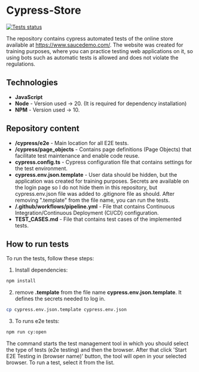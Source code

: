 # Cypress-Store
[![Tests status](https://github.com/JakubRumpca/Cypress-Store/actions/workflows/pipeline.yml/badge.svg)](https://github.com/JakubRumpca/Cypress-Store/actions/workflows/pipeline.yml)

The repository contains cypress automated tests of the online store available at https://www.saucedemo.com/. The website was created for training purposes, where you can practice testing web applications on it, so using bots such as automatic tests is allowed and does not violate the regulations.

## Technologies

- **JavaScript**
- **Node** - Version used -> 20. (It is required for dependency installation)
- **NPM** - Version used -> 10.

## Repository content

- **/cypress/e2e** - Main location for all E2E tests.
- **/cypress/page_objects** - Contains page definitions (Page Objects) that facilitate test maintenance and enable code reuse.
- **cypress.config.ts** - Cypress configuration file that contains settings for the test environment.
- **cypress.env.json.template** - User data should be hidden, but the application was created for training purposes. Secrets are available on the login page so I do not hide them in this repository, but cypress.env.json file was added to .gitignore file as should. After removing ".template" from the file name, you can run the tests.
- **/.github/workflows/pipeline.yml** - File that contains Continuous Integration/Continuous Deployment (CI/CD) configuration.
- **TEST_CASES.md** - File that contains test cases of the implemented tests.

## How to run tests

To run the tests, follow these steps:

1. Install dependencies:

```bash
npm install
```

2. remove **.template** from the file name **cypress.env.json.template**. It defines the secrets needed to log in.

```bash
cp cypress.env.json.template cypress.env.json
```

3. To runs e2e tests:

```bash
npm run cy:open
```

The command starts the test management tool in which you should select the type of tests (e2e testing) and then the browser. After that click 'Start E2E Testing in (browser name)' button, the tool will open in your selected browser. To run a test, select it from the list.